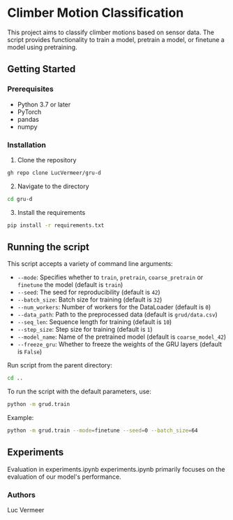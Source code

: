 # Climber Motion Classification

This project aims to classify climber motions based on sensor data. The script provides functionality to train a model, pretrain a model, or finetune a model using pretraining.

## Getting Started

### Prerequisites

- Python 3.7 or later
- PyTorch
- pandas
- numpy

### Installation

1. Clone the repository

```bash
gh repo clone LucVermeer/gru-d
```

2. Navigate to the directory

```bash
cd gru-d 
```

3. Install the requirements

```bash
pip install -r requirements.txt
```

## Running the script

This script accepts a variety of command line arguments:

- `--mode`: Specifies whether to `train`, `pretrain`, `coarse_pretrain` or `finetune` the model (default is `train`)
- `--seed`: The seed for reproducibility (default is `42`)
- `--batch_size`: Batch size for training (default is `32`)
- `--num_workers`: Number of workers for the DataLoader (default is `0`)
- `--data_path`: Path to the preprocessed data (default is `grud/data.csv`)
- `--seq_len`: Sequence length for training (default is `10`)
- `--step_size`: Step size for training (default is `1`)
- `--model_name`: Name of the pretrained model (default is `coarse_model_42`)
- `--freeze_gru`: Whether to freeze the weights of the GRU layers (default is `False`)

Run script from the parent directory:
```bash
cd ..
```

To run the script with the default parameters, use:

```bash
python -m grud.train
```
Example:

```bash
python -m grud.train --mode=finetune --seed=0 --batch_size=64
```

## Experiments

Evaluation in experiments.ipynb
experiments.ipynb primarily focuses on the evaluation of our model's performance.

### Authors
Luc Vermeer
